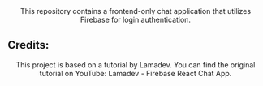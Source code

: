 <div align="center">
This repository contains a frontend-only chat application that utilizes Firebase for login authentication.
</div>

## Credits:
<div align="center">
This project is based on a tutorial by Lamadev. You can find the original tutorial on YouTube: Lamadev - Firebase React Chat App.
</div>

